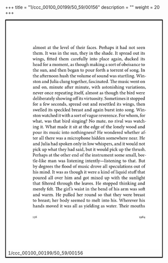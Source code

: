 +++
title = "1/ccc_00100_00199/50_59/00156"
description = ""
weight = 20
+++

<table style="border:2px solid black;max-width:800px;max-height:800px;" 
><tr><td>
<img class="center-fit-jpg"
src="/jpg_/out_jpg_1984__156.jpg">
1/ccc_00100_00199/50_59/00156
</img></td></tr></table>
